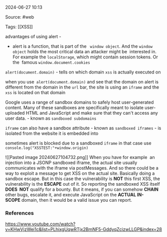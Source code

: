 
2024-06-27 10:13

Source: #web 

Tags: [[XSS]] 

advantages of using alert - 
- alert is a function, that is part of the ` window object`. And the `window object` holds the most critical data an attacker might be  interested in. For example the `localStorage`, which might contain session tokens. Or the  famous `window.document.cookies`

`alert(document.domain)` - tells on which domain `xss` is actually executed on

when you use` alert(document.domain)` and see that the domain on alert is different from the domain in the `url` bar, the site is using an `iframe` and the `xss` is located on that domain 

Google uses a range of sandbox domains to safely host user-generated content. Many of these sandboxes are specifically meant to isolate user-uploaded HTML and JavaScript and make sure that they can't access any user data. - known as `sandboxed subdomains`

`iframe` can also have a sandbox attribute - known as `sandboxed iframes` - is isolated from the website it is embedded into 

sometimes alert is blocked due to a sandboxed `iframe` in that case use `console.log("XSSTEST:"+window.origin)`

![[Pasted image 20240627104732.png]]
When you have for example  an injection into a JSONP sandboxed iframe, the actual site usually  communicates with the iframe via postMessages. And so there could be a way to exploit a message to get XSS on the actual site. Basically doing a sandbox escape. But in this case the vulnerability is **NOT** this first XSS, the vulnerability is the **ESCAPE** out of it. So reporting the sandboxed XSS itself **DOES  NOT** qualify for a bounty. But it means, if you can somehow **CHAIN** other bugs, escalate it, and execute JavaScript on the **ACTUAL IN-SCOPE** domain, then it would be a valid issue you can report.

### References 

https://www.youtube.com/watch?v=KHwVjzWei1c&list=PLhixgUqwRTjx2BmNF5-GddyqZcizwLLGP&index=28